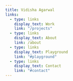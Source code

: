 ```yaml
---
title: Vidisha Agarwal
links:
  - type: links
    display_text: Work
    link: "/projects"
  - type: links
    display_text: About
    link: /about
  - type: links
    display_text: Playground
    link: "#playground"
  - type: links
    display_text: Contact
    link: "#contact"
---
```

